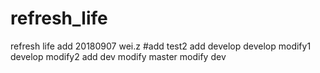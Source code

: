 # refresh_life
refresh life 
add 20180907 wei.z
#add test2
add develop
develop modify1
develop modify2
add dev
modify master
modify dev
